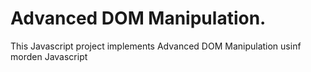 # Advanced DOM Manipulation.
This Javascript project implements Advanced DOM Manipulation usinf morden Javascript

